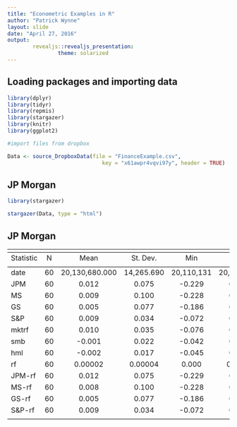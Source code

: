 ```yaml
---
title: "Econometric Examples in R"
author: "Patrick Wynne"
layout: slide
date: "April 27, 2016"
output: 
        revealjs::revealjs_presentation:
                theme: solarized
---
```


## Loading packages and importing data


```r
library(dplyr)
library(tidyr)
library(repmis)
library(stargazer)
library(knitr)
library(ggplot2)

#import files from dropbox

Data <- source_DropboxData(file = "FinanceExample.csv", 
                              key = "x61awpr4vqvi97y", header = TRUE)
```


## JP Morgan


```r
library(stargazer)

stargazer(Data, type = "html")
```


## JP Morgan


<table style="text-align:center"><tr><td colspan="6" style="border-bottom: 1px solid black"></td></tr><tr><td style="text-align:left">Statistic</td><td>N</td><td>Mean</td><td>St. Dev.</td><td>Min</td><td>Max</td></tr>
<tr><td colspan="6" style="border-bottom: 1px solid black"></td></tr><tr><td style="text-align:left">date</td><td>60</td><td>20,130,680.000</td><td>14,265.690</td><td>20,110,131</td><td>20,151,231</td></tr>
<tr><td style="text-align:left">JPM</td><td>60</td><td>0.012</td><td>0.075</td><td>-0.229</td><td>0.172</td></tr>
<tr><td style="text-align:left">MS</td><td>60</td><td>0.009</td><td>0.100</td><td>-0.228</td><td>0.309</td></tr>
<tr><td style="text-align:left">GS</td><td>60</td><td>0.005</td><td>0.077</td><td>-0.186</td><td>0.233</td></tr>
<tr><td style="text-align:left">S&P</td><td>60</td><td>0.009</td><td>0.034</td><td>-0.072</td><td>0.108</td></tr>
<tr><td style="text-align:left">mktrf</td><td>60</td><td>0.010</td><td>0.035</td><td>-0.076</td><td>0.114</td></tr>
<tr><td style="text-align:left">smb</td><td>60</td><td>-0.001</td><td>0.022</td><td>-0.042</td><td>0.043</td></tr>
<tr><td style="text-align:left">hml</td><td>60</td><td>-0.002</td><td>0.017</td><td>-0.045</td><td>0.046</td></tr>
<tr><td style="text-align:left">rf</td><td>60</td><td>0.00002</td><td>0.00004</td><td>0.000</td><td>0.0001</td></tr>
<tr><td style="text-align:left">JPM-rf</td><td>60</td><td>0.012</td><td>0.075</td><td>-0.229</td><td>0.172</td></tr>
<tr><td style="text-align:left">MS-rf</td><td>60</td><td>0.008</td><td>0.100</td><td>-0.228</td><td>0.309</td></tr>
<tr><td style="text-align:left">GS-rf</td><td>60</td><td>0.005</td><td>0.077</td><td>-0.186</td><td>0.233</td></tr>
<tr><td style="text-align:left">S&P-rf</td><td>60</td><td>0.009</td><td>0.034</td><td>-0.072</td><td>0.108</td></tr>
<tr><td colspan="6" style="border-bottom: 1px solid black"></td></tr></table>
